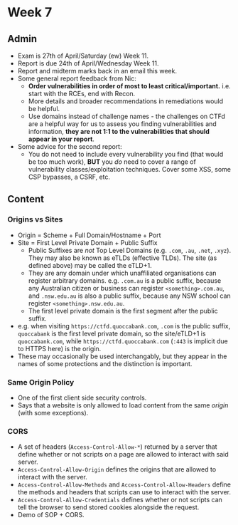 # Week 7
## Admin
* Exam is 27th of April/Saturday (ew) Week 11.
* Report is due 24th of April/Wednesday Week 11.
* Report and midterm marks back in an email this week.
* Some general report feedback from Nic:
  * **Order vulnerabilities in order of most to least critical/important.** i.e. start with the RCEs, end with Recon.
  * More details and broader recommendations in remediations would be helpful.
  * Use domains instead of challenge names - the challenges on CTFd are a helpful way for us to assess you finding vulnerabilities and information, **they are not 1:1 to the vulnerabilities that should appear in your report**.
* Some advice for the second report:
  * You do not need to include every vulnerability you find (that would be too much work), **BUT** you *do* need to cover a range of vulnerability classes/exploitation techniques. Cover some XSS, some CSP bypasses, a CSRF, etc.

## Content
### Origins vs Sites
* Origin = Scheme + Full Domain/Hostname + Port
* Site = First Level Private Domain + Public Suffix
  * Public Suffixes are *not* Top Level Domains (e.g. `.com`, `.au`, `.net`, `.xyz`). They may also be known as eTLDs (effective TLDs). The site (as defined above) may be called the eTLD+1.
  * They are any domain under which unaffiliated organisations can register arbitrary domains. e.g. `.com.au` is a public suffix, because any Australian citizen or business can register `<something>.com.au`, and `.nsw.edu.au` is also a public suffix, because any NSW school can register `<something>.nsw.edu.au`.
  * The first level private domain is the first segment after the public suffix.
* e.g. when visiting `https://ctfd.quoccabank.com`, `.com` is the public suffix, `quoccabank` is the first level private domain, so the site/eTLD+1 is `quoccabank.com`, while `https://ctfd.quoccabank.com` (`:443` is implicit due to HTTPS here) is the origin.
* These may occasionally be used interchangably, but they appear in the names of some protections and the distinction is important.

### Same Origin Policy
* One of the first client side security controls.
* Says that a website is only allowed to load content from the same *origin* (with some exceptions).

### CORS
* A set of headers (`Access-Control-Allow-*`) returned by a server that define whether or not scripts on a page are allowed to interact with said server.
* `Access-Control-Allow-Origin` defines the origins that are allowed to interact with the server.
* `Access-Control-Allow-Methods` and `Access-Control-Allow-Headers` define the methods and headers that scripts can use to interact with the server.
* `Access-Control-Allow-Credentials` defines whether or not scripts can tell the browser to send stored cookies alongside the request.
* Demo of SOP + CORS.